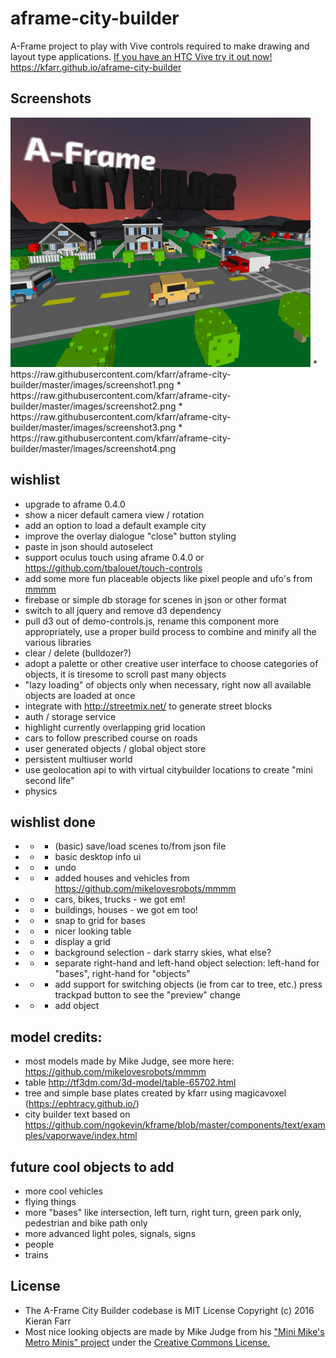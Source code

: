 # aframe-city-builder
A-Frame project to play with Vive controls required to make drawing and layout type applications. <a href="https://kfarr.github.io/aframe-city-builder">If you have an HTC Vive try it out now!</a> https://kfarr.github.io/aframe-city-builder

## Screenshots
<img src="./images/screenshots.gif" />
* https://raw.githubusercontent.com/kfarr/aframe-city-builder/master/images/screenshot1.png
* https://raw.githubusercontent.com/kfarr/aframe-city-builder/master/images/screenshot2.png
* https://raw.githubusercontent.com/kfarr/aframe-city-builder/master/images/screenshot3.png
* https://raw.githubusercontent.com/kfarr/aframe-city-builder/master/images/screenshot4.png

## wishlist
* upgrade to aframe 0.4.0
* show a nicer default camera view / rotation
* add an option to load a default example city
* improve the overlay dialogue "close" button styling
* paste in json should autoselect
* support oculus touch using aframe 0.4.0 or https://github.com/tbalouet/touch-controls
* add some more fun placeable objects like pixel people and ufo's from <a href="https://github.com/mikelovesrobots/mmmm">mmmm</a> 
* firebase or simple db storage for scenes in json or other format
* switch to all jquery and remove d3 dependency
* pull d3 out of demo-controls.js, rename this component more appropriately, use a proper build process to combine and minify all the various libraries
* clear / delete (bulldozer?)
* adopt a palette or other creative user interface to choose categories of objects, it is tiresome to scroll past many objects
* "lazy loading" of objects only when necessary, right now all available objects are loaded at once
* integrate with http://streetmix.net/ to generate street blocks
* auth / storage service
* highlight currently overlapping grid location
* cars to follow prescribed course on roads
* user generated objects / global object store
* persistent multiuser world
* use geolocation api to with virtual citybuilder locations to create "mini second life"
* physics

## wishlist done
* * - (basic) save/load scenes to/from json file
* * - basic desktop info ui
* * - undo
* * - added houses and vehicles from https://github.com/mikelovesrobots/mmmm
* * - cars, bikes, trucks - we got em!
* * - buildings, houses - we got em too!
* * - snap to grid for bases
* * - nicer looking table
* * - display a grid
* * - background selection - dark starry skies, what else?
* * - separate right-hand and left-hand object selection: left-hand for "bases", right-hand for "objects"
* * - add support for switching objects (ie from car to tree, etc.) press trackpad button to see the "preview" change
* * - add object

## model credits:
* most models made by Mike Judge, see more here: https://github.com/mikelovesrobots/mmmm
* table http://tf3dm.com/3d-model/table-65702.html
* tree and simple base plates created by kfarr using magicavoxel (https://ephtracy.github.io/)
* city builder text based on https://github.com/ngokevin/kframe/blob/master/components/text/examples/vaporwave/index.html

## future cool objects to add
* more cool vehicles
* flying things
* more "bases" like intersection, left turn, right turn, green park only, pedestrian and bike path only
* more advanced light poles, signals, signs
* people
* trains

## License
* The A-Frame City Builder codebase is MIT License Copyright (c) 2016 Kieran Farr
* Most nice looking objects are made by Mike Judge from his <a href="https://github.com/mikelovesrobots/mmmm">"Mini Mike's Metro Minis" project</a> under the <a href="https://github.com/mikelovesrobots/mmmm/blob/master/LICENSE">Creative Commons License.</a>
